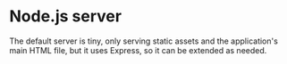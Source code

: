 # Node.js server

The default server is tiny, only serving static assets and the application's
main HTML file, but it uses Express, so it can be extended as needed.